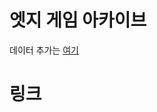 # 엣지 게임 아카이브
데이터 추가는 [여기](https://docs.google.com/spreadsheets/d/1RoujVUSQD7mOI2tpeqBszpjjt4tkgLEpr1LHcWND3O8/edit?usp=sharing)

# 링크
